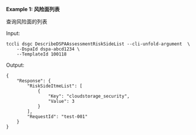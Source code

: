**Example 1: 风险面列表**

查询风险面的列表

Input: 

```
tccli dsgc DescribeDSPAAssessmentRiskSideList --cli-unfold-argument  \
    --DspaId dspa-abcd1234 \
    --TemplateId 100118
```

Output: 
```
{
    "Response": {
        "RiskSideItmeList": [
            {
                "Key": "cloudstorage_security",
                "Value": 3
            }
        ],
        "RequestId": "test-001"
    }
}
```

